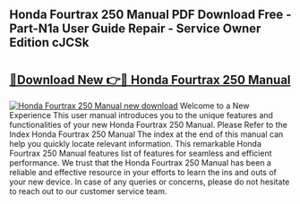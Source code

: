 ## Honda Fourtrax 250 Manual PDF Download Free - Part-N1a User Guide Repair - Service Owner Edition cJCSk

# <h2><a href="http://bc84556.oget.top/?id=Honda+Fourtrax+250+Manual">🔗Download New 👉🔴 Honda Fourtrax 250 Manual</a></h2>

[![Honda Fourtrax 250 Manual new download](https://i.imgur.com/5g1atiW.png)](http://bc84556.oget.top/?id=Honda+Fourtrax+250+Manual)
Welcome to a New Experience This user manual introduces you to the unique features and functionalities of your new Honda Fourtrax 250 Manual. Please Refer to the Index Honda Fourtrax 250 Manual The index at the end of this manual can help you quickly locate relevant information. This remarkable Honda Fourtrax 250 Manual features list of features for seamless and efficient performance. We trust that the Honda Fourtrax 250 Manual has been a reliable and effective resource in your efforts to learn the ins and outs of your new device. In case of any queries or concerns, please do not hesitate to reach out to our customer service team.
